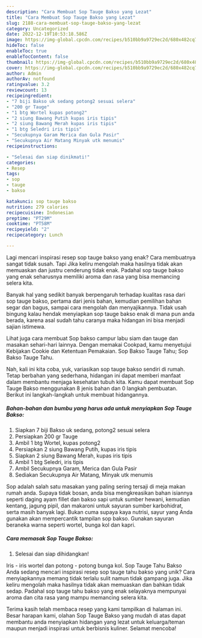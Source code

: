 ```yaml
---
description: "Cara Membuat Sop Tauge Bakso yang Lezat"
title: "Cara Membuat Sop Tauge Bakso yang Lezat"
slug: 2188-cara-membuat-sop-tauge-bakso-yang-lezat
category: Uncategorized
date: 2022-12-19T10:53:18.586Z
image: https://img-global.cpcdn.com/recipes/b510bb9a9729ec2d/680x482cq70/sop-tauge-bakso-foto-resep-utama.jpg
hideToc: false
enableToc: true
enableTocContent: false
thumbnail: https://img-global.cpcdn.com/recipes/b510bb9a9729ec2d/680x482cq70/sop-tauge-bakso-foto-resep-utama.jpg
cover: https://img-global.cpcdn.com/recipes/b510bb9a9729ec2d/680x482cq70/sop-tauge-bakso-foto-resep-utama.jpg
author: Admin
authorAv: notfound
ratingvalue: 3.2
reviewcount: 13
recipeingredient:
- "7 biji Bakso uk sedang potong2 sesuai selera"
- "200 gr Tauge"
- "1 btg Wortel kupas potong2"
- "2 siung Bawang Putih kupas iris tipis"
- "2 siung Bawang Merah kupas iris tipis"
- "1 btg Seledri iris tipis"
- "Secukupnya Garam Merica dan Gula Pasir"
- "Secukupnya Air Matang Minyak utk menumis"
recipeinstructions:

- "Selesai dan siap dinikmati!"
categories:
- Resep
tags:
- sop
- tauge
- bakso

katakunci: sop tauge bakso 
nutrition: 279 calories
recipecuisine: Indonesian
preptime: "PT29M"
cooktime: "PT58M"
recipeyield: "2"
recipecategory: Lunch

---
```



Lagi mencari inspirasi resep sop tauge bakso yang enak? Cara membuatnya sangat tidak susah. Tapi Jika keliru mengolah maka hasilnya tidak akan memuaskan dan justru cenderung tidak enak. Padahal sop tauge bakso yang enak seharusnya memiliki aroma dan rasa yang bisa memancing selera kita.


Banyak hal yang sedikit banyak berpengaruh terhadap kualitas rasa dari sop tauge bakso, pertama dari jenis bahan, kemudian pemilihan bahan segar dan bagus, sampai cara mengolah dan menyajikannya. Tidak usah bingung kalau hendak menyiapkan sop tauge bakso enak di mana pun anda berada, karena asal sudah tahu caranya maka hidangan ini bisa menjadi sajian istimewa.

Lihat juga cara membuat Sop bakso campur labu siam dan tauge dan masakan sehari-hari lainnya. Dengan memakai Cookpad, kamu menyetujui Kebijakan Cookie dan Ketentuan Pemakaian. Sop Bakso Tauge Tahu; Sop Bakso Tauge Tahu.


Nah, kali ini kita coba, yuk, variasikan sop tauge bakso sendiri di rumah. Tetap berbahan yang sederhana, hidangan ini dapat memberi manfaat dalam membantu menjaga kesehatan tubuh kita. Kamu dapat membuat Sop Tauge Bakso menggunakan 8 jenis bahan dan 0 langkah pembuatan. Berikut ini langkah-langkah untuk membuat hidangannya.

<!--inarticleads1-->

##### Bahan-bahan dan bumbu yang harus ada untuk menyiapkan Sop Tauge Bakso:

1. Siapkan 7 biji Bakso uk sedang, potong2 sesuai selera
1. Persiapkan 200 gr Tauge
1. Ambil 1 btg Wortel, kupas potong2
1. Persiapkan 2 siung Bawang Putih, kupas iris tipis
1. Siapkan 2 siung Bawang Merah, kupas iris tipis
1. Ambil 1 btg Seledri, iris tipis
1. Ambil Secukupnya Garam, Merica dan Gula Pasir
1. Sediakan Secukupnya Air Matang, Minyak utk menumis


Sop adalah salah satu masakan yang paling sering tersaji di meja makan rumah anda. Supaya tidak bosan, anda bisa mengkreasikan bahan isiannya seperti daging ayam fillet dan bakso sapi untuk sumber hewani, kemudian kentang, jagung pipil, dan makaroni untuk sayuran sumber karbohidrat, serta masih banyak lagi. Bukan cuma supaya kaya nutrisi, sayur yang Anda gunakan akan mempercantik tampilan sop bakso. Gunakan sayuran beraneka warna seperti wortel, bunga kol dan kapri. 

<!--inarticleads2-->

##### Cara memasak Sop Tauge Bakso:


1. Selesai dan siap dihidangkan!

Iris - iris wortel dan potong - potong bunga kol. Sop Tauge Tahu Bakso Anda sedang mencari inspirasi resep sop tauge tahu bakso yang unik? Cara menyiapkannya memang tidak terlalu sulit namun tidak gampang juga. Jika keliru mengolah maka hasilnya tidak akan memuaskan dan bahkan tidak sedap. Padahal sop tauge tahu bakso yang enak selayaknya mempunyai aroma dan cita rasa yang mampu memancing selera kita. 

Terima kasih telah membaca resep yang kami tampilkan di halaman ini. Besar harapan kami, olahan Sop Tauge Bakso yang mudah di atas dapat membantu anda menyiapkan hidangan yang lezat untuk keluarga/teman maupun menjadi inspirasi untuk berbisnis kuliner. Selamat mencoba!
